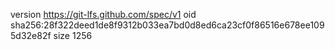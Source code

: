 version https://git-lfs.github.com/spec/v1
oid sha256:28f322deed1de8f9312b033ea7bd0d8ed6ca23cf0f86516e678ee1095d32e82f
size 1256
